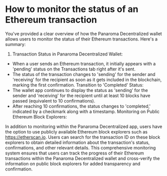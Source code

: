 # How to monitor the status of an Ethereum transaction

You've provided a clear overview of how the Panaroma Decentralized wallet allows users to monitor the status of their Ethereum transactions. Here's a summary:

1. Transaction Status in Panaroma Decentralized Wallet: 
- When a user sends an Ethereum transaction, it initially appears with a 'pending' status on the Transactions tab right after it's sent.
- The status of the transaction changes to 'sending' for the sender and 'receiving' for the recipient as soon as it gets included in the blockchain, marking the first confirmation.
Transition to 'Completed' Status:
- The wallet app continues to display the status as 'sending' for the sender and 'receiving' for the recipient until at least 10 blocks have passed (equivalent to 10 confirmations).
- After reaching 10 confirmations, the status changes to 'completed,' indicated by a checkmark along with a timestamp.
Monitoring on Public Ethereum Block Explorers:

In addition to monitoring within the Panaroma Decentralized app, users have the option to use publicly available Ethereum block explorers such as https://etherscan.io.
Users can search for the transaction ID on these block explorers to obtain detailed information about the transaction's status, confirmations, and other relevant details.
This comprehensive monitoring system ensures that users can track the progress of their Ethereum transactions within the Panaroma Decentralized wallet and cross-verify the information on public block explorers for added transparency and confirmation.
